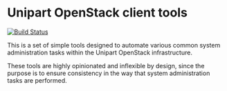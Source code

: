Unipart OpenStack client tools
==============================

[![Build Status](https://travis-ci.com/unipartdigital/uosclient.svg?branch=master)](https://travis-ci.com/unipartdigital/uosclient)

This is a set of simple tools designed to automate various common
system administration tasks within the Unipart OpenStack
infrastructure.

These tools are highly opinionated and inflexible by design, since the
purpose is to ensure consistency in the way that system administration
tasks are performed.
